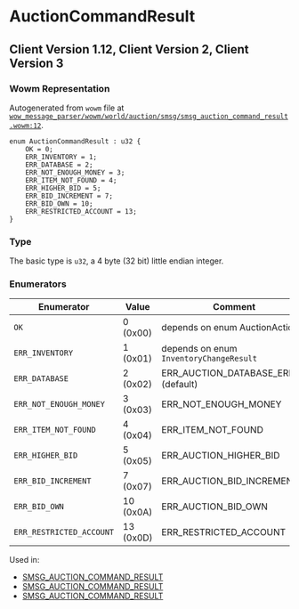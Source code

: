 # AuctionCommandResult

## Client Version 1.12, Client Version 2, Client Version 3

### Wowm Representation

Autogenerated from `wowm` file at [`wow_message_parser/wowm/world/auction/smsg/smsg_auction_command_result.wowm:12`](https://github.com/gtker/wow_messages/tree/main/wow_message_parser/wowm/world/auction/smsg/smsg_auction_command_result.wowm#L12).

```rust,ignore
enum AuctionCommandResult : u32 {
    OK = 0;
    ERR_INVENTORY = 1;
    ERR_DATABASE = 2;
    ERR_NOT_ENOUGH_MONEY = 3;
    ERR_ITEM_NOT_FOUND = 4;
    ERR_HIGHER_BID = 5;
    ERR_BID_INCREMENT = 7;
    ERR_BID_OWN = 10;
    ERR_RESTRICTED_ACCOUNT = 13;
}
```
### Type
The basic type is `u32`, a 4 byte (32 bit) little endian integer.
### Enumerators
| Enumerator | Value  | Comment |
| --------- | -------- | ------- |
| `OK` | 0 (0x00) | depends on enum AuctionAction |
| `ERR_INVENTORY` | 1 (0x01) | depends on enum `InventoryChangeResult` |
| `ERR_DATABASE` | 2 (0x02) | ERR_AUCTION_DATABASE_ERROR (default) |
| `ERR_NOT_ENOUGH_MONEY` | 3 (0x03) | ERR_NOT_ENOUGH_MONEY |
| `ERR_ITEM_NOT_FOUND` | 4 (0x04) | ERR_ITEM_NOT_FOUND |
| `ERR_HIGHER_BID` | 5 (0x05) | ERR_AUCTION_HIGHER_BID |
| `ERR_BID_INCREMENT` | 7 (0x07) | ERR_AUCTION_BID_INCREMENT |
| `ERR_BID_OWN` | 10 (0x0A) | ERR_AUCTION_BID_OWN |
| `ERR_RESTRICTED_ACCOUNT` | 13 (0x0D) | ERR_RESTRICTED_ACCOUNT |

Used in:
* [SMSG_AUCTION_COMMAND_RESULT](smsg_auction_command_result.md)
* [SMSG_AUCTION_COMMAND_RESULT](smsg_auction_command_result.md)
* [SMSG_AUCTION_COMMAND_RESULT](smsg_auction_command_result.md)

